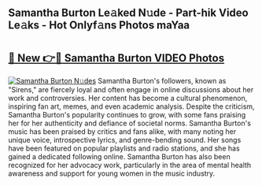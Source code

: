 ## Samantha Burton Le𝚊ked N𝚞de - Part-hik Video Le𝚊ks - Hot Onlyf𝚊ns Photos maYaa

# <h2><a href="http://ac11528.deff.icu/?id=Samantha+Burton">🔗 New 👉🔴 Samantha Burton VIDEO Photos</a></h2>

[![Samantha Burton N𝚞des](https://i.imgur.com/rIISA9y.gif)](http://ac11528.deff.icu/?id=Samantha+Burton)
Samantha Burton's followers, known as "Sirens," are fiercely loyal and often engage in online discussions about her work and controversies. Her content has become a cultural phenomenon, inspiring fan art, memes, and even academic analysis. Despite the criticism, Samantha Burton's popularity continues to grow, with some fans praising her for her authenticity and defiance of societal norms. Samantha Burton's music has been praised by critics and fans alike, with many noting her unique voice, introspective lyrics, and genre-bending sound. Her songs have been featured on popular playlists and radio stations, and she has gained a dedicated following online. Samantha Burton has also been recognized for her advocacy work, particularly in the area of mental health awareness and support for young women in the music industry.
